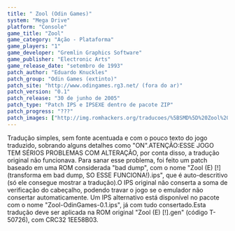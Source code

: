```yaml
---
title: " Zool (Odin Games)"
system: "Mega Drive"
platform: "Console"
game_title: "Zool"
game_category: "Ação - Plataforma"
game_players: "1"
game_developer: "Gremlin Graphics Software"
game_publisher: "Electronic Arts"
game_release_date: "setembro de 1993"
patch_author: "Eduardo Knuckles"
patch_group: "Odin Games (extinto)"
patch_site: "http://www.odingames.rg3.net/ (fora do ar)"
patch_version: "0.1"
patch_release: "30 de junho de 2005"
patch_type: "Patch IPS e IPSEXE dentro de pacote ZIP"
patch_progress: "???"
patch_images: ["http://img.romhackers.org/traducoes/%5BSMD%5D%20Zool%20-%20Odin%20Games%20-%201.png","http://img.romhackers.org/traducoes/%5BSMD%5D%20Zool%20-%20Odin%20Games%20-%202.png","http://img.romhackers.org/traducoes/%5BSMD%5D%20Zool%20-%20Odin%20Games%20-%203.png"]
---
```

Tradução simples, sem fonte acentuada e com o pouco texto do jogo traduzido, sobrando alguns detalhes como "ON".ATENÇÃO:ESSE JOGO TEM SÉRIOS PROBLEMAS COM ALTERAÇÃO, por conta disso, a tradução original não funcionava. Para sanar esse problema, foi feito um patch baseado em uma ROM considerada "bad dump", com o nome "Zool (E) [!] (transforma em bad dump, SO ESSE FUNCIONA!).ips", que é auto-descritivo (só ele consegue mostrar a tradução).O IPS original não conserta a soma de verificação do cabeçalho, podendo travar o jogo se o emulador não consertar automaticamente. Um IPS alternativo está disponível no pacote com o nome "Zool-OdinGames-0.1.ips", já com tudo consertado.Esta tradução deve ser aplicada na ROM original "Zool (E) [!].gen" (código T-50726), com CRC32 1EE58B03.